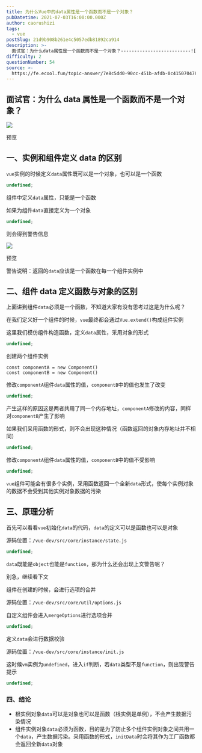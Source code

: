 ```yaml
---
title: 为什么Vue中的data属性是一个函数而不是一个对象？
pubDatetime: 2021-07-03T16:00:00.000Z
author: caorushizi
tags:
  - vue
postSlug: 21d9b908b261e4c5057edb81892ca914
description: >-
  面试官：为什么data属性是一个函数而不是一个对象？--------------------------![](https://static.vue-js.com/83e51560-3acc-11eb
difficulty: 2
questionNumber: 54
source: >-
  https://fe.ecool.fun/topic-answer/7e8c5dd0-90cc-451b-afdb-0c4150704768?orderBy=updateTime&order=desc&tagId=14
---
```


## 面试官：为什么 data 属性是一个函数而不是一个对象？

![](https://static.vue-js.com/83e51560-3acc-11eb-85f6-6fac77c0c9b3.png)

预览

## 一、实例和组件定义 data 的区别

`vue`实例的时候定义`data`属性既可以是一个对象，也可以是一个函数

```typescript
undefined;
```

组件中定义`data`属性，只能是一个函数

如果为组件`data`直接定义为一个对象

```typescript
undefined;
```

则会得到警告信息

![](https://static.vue-js.com/8e6fc0c0-3acc-11eb-ab90-d9ae814b240d.png)

预览

警告说明：返回的`data`应该是一个函数在每一个组件实例中

## 二、组件 data 定义函数与对象的区别

上面讲到组件`data`必须是一个函数，不知道大家有没有思考过这是为什么呢？

在我们定义好一个组件的时候，`vue`最终都会通过`Vue.extend()`构成组件实例

这里我们模仿组件构造函数，定义`data`属性，采用对象的形式

```typescript
undefined;
```

创建两个组件实例

    const componentA = new Component()
    const componentB = new Component()

修改`componentA`组件`data`属性的值，`componentB`中的值也发生了改变

```typescript
undefined;
```

产生这样的原因这是两者共用了同一个内存地址，`componentA`修改的内容，同样对`componentB`产生了影响

如果我们采用函数的形式，则不会出现这种情况（函数返回的对象内存地址并不相同）

```typescript
undefined;
```

修改`componentA`组件`data`属性的值，`componentB`中的值不受影响

```typescript
undefined;
```

`vue`组件可能会有很多个实例，采用函数返回一个全新`data`形式，使每个实例对象的数据不会受到其他实例对象数据的污染

## 三、原理分析

首先可以看看`vue`初始化`data`的代码，`data`的定义可以是函数也可以是对象

源码位置：`/vue-dev/src/core/instance/state.js`

```typescript
undefined;
```

`data`既能是`object`也能是`function`，那为什么还会出现上文警告呢？

别急，继续看下文

组件在创建的时候，会进行选项的合并

源码位置：`/vue-dev/src/core/util/options.js`

自定义组件会进入`mergeOptions`进行选项合并

```typescript
undefined;
```

定义`data`会进行数据校验

源码位置：`/vue-dev/src/core/instance/init.js`

这时候`vm`实例为`undefined`，进入`if`判断，若`data`类型不是`function`，则出现警告提示

```typescript
undefined;
```

### 四、结论

- 根实例对象`data`可以是对象也可以是函数（根实例是单例），不会产生数据污染情况
- 组件实例对象`data`必须为函数，目的是为了防止多个组件实例对象之间共用一个`data`，产生数据污染。采用函数的形式，`initData`时会将其作为工厂函数都会返回全新`data`对象
